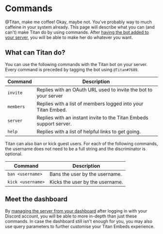 # Commands

@Titan, make me coffee! Okay, maybe not. You've probably way to much caffeine in your system already. This page will describe what you can (and can't) make Titan do by using commands. After [having the bot added to your server](https://discordapp.com/oauth2/authorize?&client_id=299403260031139840&scope=bot&permissions=641195117), you will be able to make her do whatever you want.

## What can Titan do?

You can use the following commands with the Titan bot on your server. Every command is preceded by tagging the bot using ``@Titan#7689``.

Command | Description
--- | ---
``invite`` | Replies with an OAuth URL used to invite the bot to your server
``members`` | Replies with a list of members logged into your Titan Embed.
``server`` | Replies with an instant invite to the Titan Embeds support server.
``help`` | Replies with a list of helpful links to get going.

Titan can also ban or kick guest users. For each of the following commands, the username does not need to be a full string and the discriminator is optional.

Command | Description
--- | ---
``ban <username>`` | Bans the user by the username.
``kick <username>`` | Kicks the user by the username.

## Meet the dashboard

By [managing the server from your dashboard](https://titanembeds.com/user/dashboard) after logging in with your Discord account, you will be able to more in-depth than just these commands. In case the dashboard still isn't enough for you, you may also use query parameters to further customise your Titan Embeds experience.
